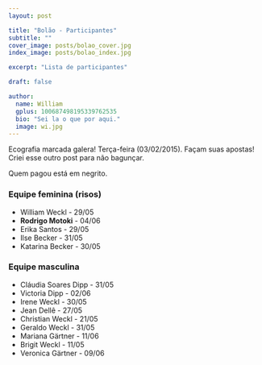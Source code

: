 ```yaml
---
layout: post

title: "Bolão - Participantes"
subtitle: ""
cover_image: posts/bolao_cover.jpg
index_image: posts/bolao_index.jpg

excerpt: "Lista de participantes"

draft: false

author:
  name: William
  gplus: 100687498195339762535 
  bio: "Sei la o que por aqui."
  image: wi.jpg
---
```


Ecografia marcada galera! Terça-feira (03/02/2015). Façam suas apostas! Criei esse outro post para não bagunçar. 

Quem pagou está em negrito.

### Equipe feminina (risos)

* William Weckl - 29/05
* **Rodrigo Motoki** - 04/06
* Erika Santos - 29/05
* Ilse Becker - 31/05
* Katarina Becker - 30/05

### Equipe masculina 

* Cláudia Soares Dipp - 31/05
* Victoria Dipp - 02/06
* Irene Weckl - 30/05
* Jean Dellê - 27/05
* Christian Weckl - 21/05
* Geraldo Weckl - 31/05
* Mariana Gärtner - 11/06
* Brigit Weckl - 11/05
* Veronica Gärtner - 09/06